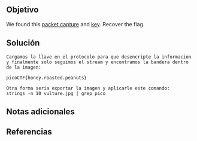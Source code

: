 ## Objetivo
We found this [packet capture](https://jupiter.challenges.picoctf.org/static/fbf98e695555a2a48fe42c9a245de376/capture.pcap) and [key](https://jupiter.challenges.picoctf.org/static/fbf98e695555a2a48fe42c9a245de376/picopico.key). Recover the flag.
## Solución
```
Cargamos la llave en el protocolo para que desencripte la informacion y finalmente solo seguimos el stream y encontramos la bandera dentro de la imagen:

picoCTF{honey.roasted.peanuts}

Otra forma seria exportar la imagen y aplicarle este comando:
strings -n 10 vulture.jpg | grep pico
```
## Notas adicionales
## Referencias